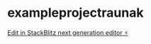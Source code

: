 # exampleprojectraunak

[Edit in StackBlitz next generation editor ⚡️](https://stackblitz.com/~/github.com/raunakmanchanda12/exampleprojectraunak)